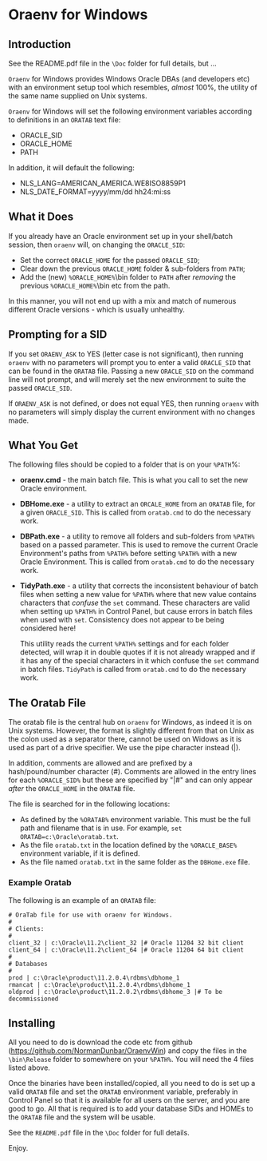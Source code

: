 # Oraenv for Windows

## Introduction
See the README.pdf file in the ``\Doc`` folder for full details, but ...

``Oraenv`` for Windows provides Windows Oracle DBAs (and developers etc) with an environment setup tool which resembles, *almost* 100%, the utility of the same name supplied on Unix systems.

``Oraenv`` for Windows will set the following environment variables according to definitions in an ``ORATAB`` text file:

- ORACLE_SID
- ORACLE_HOME
- PATH

In addition, it will default the following:

- NLS_LANG=AMERICAN_AMERICA.WE8ISO8859P1
- NLS_DATE_FORMAT=yyyy/mm/dd hh24:mi:ss

## What it Does
If you already have an Oracle environment set up in your shell/batch session, then ``oraenv`` will, on changing the ``ORACLE_SID``:

- Set the correct ``ORACLE_HOME`` for the passed ``ORACLE_SID``;
- Clear down the previous ``ORACLE_HOME`` folder & sub-folders from ``PATH``;
- Add the (new) ``%ORACLE_HOME%``\\bin folder to ``PATH`` after *removing* the previous ``%ORACLE_HOME%``\\bin etc from the path.

In this manner, you will not end up with a mix and match of numerous different Oracle versions - which is usually unhealthy.

## Prompting for a SID
If you set ``ORAENV_ASK`` to YES (letter case is not significant), then running ``oraenv`` with no parameters will prompt you to enter a valid ``ORACLE_SID`` that can be found in the ``ORATAB`` file. Passing a new ``ORACLE_SID`` on the command line will not prompt, and will merely set the new environment to suite the passed ``ORACLE_SID``.

If ``ORAENV_ASK`` is not defined, or does not equal YES, then running ``oraenv`` with no parameters will simply display the current environment with no changes made.

## What You Get
The following files should be copied to a folder that is on your ``%PATH``%:

- **oraenv.cmd** - the main batch file. This is what you call to set the new Oracle environment.
- **DBHome.exe** - a utility to extract an ``ORCALE_HOME`` from an ``ORATAB`` file, for a given ``ORACLE_SID``. This is called from ``oratab.cmd`` to do the necessary work.
- **DBPath.exe** - a utility to remove all folders and sub-folders from ``%PATH%`` based on a passed parameter. This is used to remove the current Oracle Environment's paths from ``%PATH%`` before setting ``%PATH%`` with a new Oracle Environment. This is called from ``oratab.cmd`` to do the necessary work.
- **TidyPath.exe** - a utility that corrects the inconsistent behaviour of batch files when setting a new value for ``%PATH%`` where that new value contains characters that *confuse* the ``set`` command. These characters are valid when setting up ``%PATH%`` in Control Panel, but cause errors in batch files when used with ``set``. Consistency does not appear to be being considered here! 

    This utility reads the current ``%PATH%`` settings and for each folder detected, will wrap it in double quotes if it is not already wrapped and if it has any of the special characters in it which confuse the ``set`` command in batch files. ``TidyPath`` is called from ``oratab.cmd`` to do the necessary work.

## The Oratab File
The oratab file is the central hub on ``oraenv`` for Windows, as indeed it is on Unix systems. However, the format is slightly different from that on Unix as the colon used as a separator there, cannot be used on Widows as it is used as part of a drive specifier. We use the pipe character instead (|).

In addition, comments are allowed and are prefixed by a hash/pound/number character (#). Comments are allowed in the entry lines for each ``%ORACLE_SID%`` but these are specified by "|#" and can only appear *after* the ``ORACLE_HOME`` in the ``ORATAB`` file.

The file is searched for in the following locations:

- As defined by the ``%ORATAB%`` environment variable. This must be the full path and filename that is in use. For example, ``set ORATAB=c:\Oracle\oratab.txt``.  
- As the file ``oratab.txt`` in the location defined by the ``%ORACLE_BASE%`` environment variable, if it is defined.
- As the file named ``oratab.txt`` in the same folder as the ``DBHome.exe`` file.

### Example Oratab
The following is an example of an ``ORATAB`` file:

````
# OraTab file for use with oraenv for Windows.
#
# Clients:
#
client_32 | c:\Oracle\11.2\client_32 |# Oracle 11204 32 bit client
client_64 | c:\Oracle\11.2\client_64 |# Oracle 11204 64 bit client
#
# Databases
#
prod | c:\Oracle\product\11.2.0.4\rdbms\dbhome_1
rmancat | c:\Oracle\product\11.2.0.4\rdbms\dbhome_1
oldprod | c:\Oracle\product\11.2.0.2\rdbms\dbhome_3 |# To be decommissioned
````  

## Installing
All you need to do is download the code etc from github (https://github.com/NormanDunbar/OraenvWin) and copy the files in the ``\bin\Release`` folder to somewhere on your ``%PATH%``. You will need the 4 files listed above.

Once the binaries have been installed/copied, all you need to do is set up a valid ``ORATAB`` file and set the ``ORATAB`` environment variable, preferably in Control Panel so that it is available for all users on the server, and you are good to go. All that is required is to add your database SIDs and HOMEs to the ``ORATAB`` file and the system will be usable.

See the ``README.pdf`` file in the ``\Doc`` folder for full details.

Enjoy.
